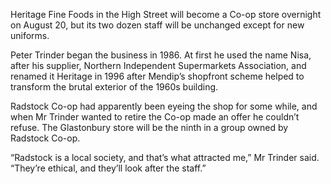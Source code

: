 Heritage Fine Foods in the High Street
will become a Co-op store overnight on
August 20, but its two dozen staff will be
unchanged except for new uniforms.

Peter Trinder began the business in
1986\. At first he used the name Nisa,
after his supplier, Northern Independent
Supermarkets Association, and renamed
it Heritage in 1996 after Mendip’s
shopfront scheme helped to transform
the brutal exterior of the 1960s building.

Radstock Co-op had apparently been
eyeing the shop for some while, and when
Mr Trinder wanted to retire the Co-op
made an offer he couldn’t refuse. The
Glastonbury store will be the ninth in a
group owned by Radstock Co-op.

“Radstock is a local society, and
that’s what attracted me,” Mr Trinder
said. “They’re ethical, and they’ll look
after the staff.”
